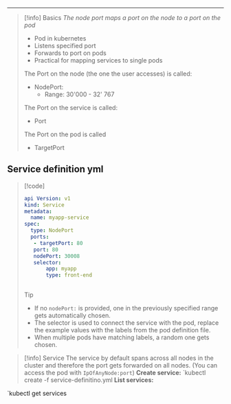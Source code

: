 ***
>[!info] Basics
>*The node port maps a port on the node to a port on the pod*
>- Pod in kubernetes
>- Listens specified port
>- Forwards to port on pods
>- Practical for mapping services to single pods
>
>The Port on the node (the one the user accesses) is called:
>- NodePort:
>	- Range: 30'000 - 32' 767
>
>The Port on the service is called:
>- Port
>
>The Port on the pod is called 
>- TargetPort

## Service definition yml
>[!code]
>```yml
>api Version: v1
>kind: Service
>metadata:
>	name: myapp-service
>spec:
>	type: NodePort
>	ports:
>	 - targetPort: 80
>	 port: 80
>	 nodePort: 30008
>	 selector:
>		 app: myapp
>		 type: front-end
>	 
>```
>>[!tip] 
>>- If no `nodePort:` is provided, one in the previously specified range gets automatically chosen.
>>- The selector is used to connect the service with the pod, replace the example values with the labels from the pod definition file.
>>- When multiple pods have matching labels, a random one gets chosen.

>[!info] Service
>The service by default spans across all nodes in the cluster and therefore the port gets forwarded on all nodes. (You can access the pod with `IpOfAnyNode:port`)
**Create service:**
`kubectl create -f service-definitino.yml
**List services:**

`kubectl get services

